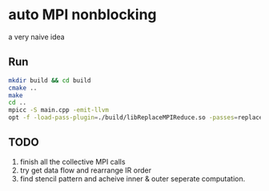 # auto MPI nonblocking
a very naive idea

## Run

```bash
mkdir build && cd build
cmake ..
make
cd ..
mpicc -S main.cpp -emit-llvm
opt -f -load-pass-plugin=./build/libReplaceMPIReduce.so -passes=replace-mpi-reduce -S  main.ll -o main_non_block.ll
```

## TODO

1. finish all the collective MPI calls
2. try get data flow and rearrange IR order
3. find stencil pattern and acheive inner & outer seperate computation.